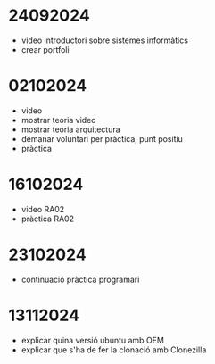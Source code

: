 # 24092024

- video introductori sobre sistemes informàtics
- crear portfoli

# 02102024

- video
- mostrar teoria video
- mostrar teoria arquitectura
- demanar voluntari per pràctica, punt positiu
- pràctica

# 16102024

- video RA02
- pràctica RA02

# 23102024

- continuació pràctica programari

# 13112024
- explicar quina versió ubuntu amb OEM
- explicar que s'ha de fer la clonació amb Clonezilla

